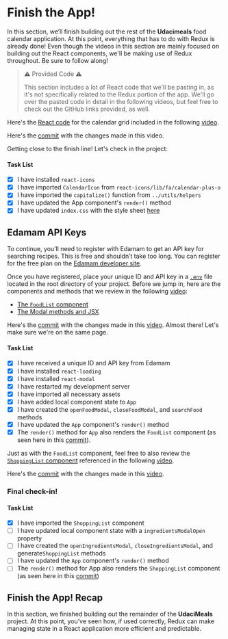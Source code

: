 # Finish the App!
In this section, we’ll finish building out the rest of the **Udacimeals** food calendar application. At this point, everything that has to do with Redux is already done! Even though the videos in this section are mainly focused on building out the React components, we'll be making use of Redux throughout. Be sure to follow along!
> ⚠️ Provided Code ⚠️
>
> This section includes a lot of React code that we'll be pasting in, as it's not specifically related to the Redux portion of the app. We'll go over the pasted code in detail in the following videos, but feel free to check out the GitHub links provided, as well.

Here's the [React code](https://github.com/udacity/reactnd-udacimeals-complete/blob/822085c8659757fe12c3489100dbefae832f9038/src/components/App.js) for the calendar grid included in the following [video](https://youtu.be/4LI5y6Paxuw).

Here's the [commit](https://github.com/udacity/reactnd-udacimeals-complete/commit/822085c8659757fe12c3489100dbefae832f9038) with the changes made in this video.

Getting close to the finish line! Let's check in the project:

#### Task List

- [x] I have installed `react-icons`
- [x] I have imported `CalendarIcon` from `react-icons/lib/fa/calendar-plus-o`
- [x] I have imported the `capitalize()` function from `../utils/helpers`
- [x] I have updated the App component's `render()` method
- [x] I have updated `index.css` with the style sheet [here](https://github.com/udacity/reactnd-udacimeals-complete/blob/master/src/index.css)

## Edamam API Keys
To continue, you’ll need to register with Edamam to get an API key for searching recipes. This is free and shouldn’t take too long. You can register for the free plan on the [Edamam developer site](https://developer.edamam.com/edamam-recipe-api).

Once you have registered, place your unique ID and API key in a [`.env`](https://github.com/udacity/reactnd-udacimeals-complete/blob/823876c8e3b669c0338f630fa50120adb7168f6f/.env) file located in the root directory of your project.
Before we jump in, here are the components and methods that we review in the following [video](https://youtu.be/Jqq2Ig4BaTo):

- [The `FoodList` component](https://github.com/udacity/reactnd-udacimeals-complete/blob/823876c8e3b669c0338f630fa50120adb7168f6f/src/components/FoodList.js)
- [The Modal methods and JSX](https://github.com/udacity/reactnd-udacimeals-complete/blob/823876c8e3b669c0338f630fa50120adb7168f6f/src/components/App.js)

Here's the [commit](https://github.com/udacity/reactnd-udacimeals-complete/commit/823876c8e3b669c0338f630fa50120adb7168f6f) with the changes made in this [video](https://youtu.be/Jqq2Ig4BaTo).
Almost there! Let's make sure we're on the same page.

#### Task List

- [x] I have received a unique ID and API key from Edamam
- [x] I have installed `react-loading`
- [x] I have installed `react-modal`
- [x] I have restarted my development server
- [x] I have imported all necessary assets
- [x] I have added local component state to `App`
- [x] I have created the `openFoodModal`, `closeFoodModal`, and `searchFood` methods
- [x] I have updated the `App` component's `render()` method
- [x] The `render()` method for `App` also renders the `FoodList` component (as seen here in this [commit](https://github.com/udacity/reactnd-udacimeals-complete/blob/823876c8e3b669c0338f630fa50120adb7168f6f/src/components/FoodList.js)).

Just as with the `FoodList` component, feel free to also review the [`ShoppingList` component](https://github.com/udacity/reactnd-udacimeals-complete/blob/0e343838ef120c458f3b3b4a5de74dbc167be4d6/src/components/`ShoppingList`.js) referenced in the following [video](https://youtu.be/lD9AzyREDOw).

Here's the [commit](https://github.com/udacity/reactnd-udacimeals-complete/commit/0e343838ef120c458f3b3b4a5de74dbc167be4d6) with the changes made in this [video](https://youtu.be/lD9AzyREDOw).

### Final check-in!
#### Task List
- [x] I have imported the `ShoppingList` component
- [ ] I have updated local component state with a `ingredientsModalOpen` property
- [ ] I have created the `openIngredientsModal`, `closeIngredientsModal`, and generate`ShoppingList` methods
- [ ] I have updated the `App` component's `render()` method
- [ ] The `render()` method for App also renders the `ShoppingList` component (as seen here in this [commit](https://github.com/udacity/reactnd-udacimeals-complete/blob/0e343838ef120c458f3b3b4a5de74dbc167be4d6/src/components/`ShoppingList`.js))

## Finish the App! Recap
In this section, we finished building out the remainder of the **UdaciMeals** project. At this point, you’ve seen how, if used correctly, Redux can make managing state in a React application more efficient and predictable.